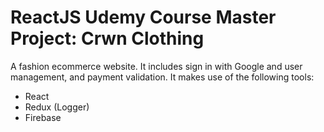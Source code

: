 # ReactJS Udemy Course Master Project: Crwn Clothing
A fashion ecommerce website. It includes sign in with Google and user management, and payment validation. It makes use of the following tools:
- React
- Redux (Logger)
- Firebase
